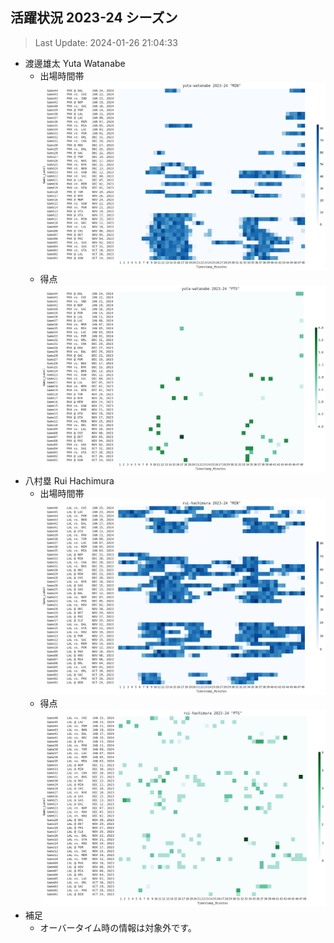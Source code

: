 ## 活躍状況 2023-24 シーズン
> Last Update: 2024-01-26 21:04:33

- 渡邊雄太 Yuta Watanabe
  - 出場時間帯
  ![image.png](images/yuta-watanabe_2023-24_MIN.png)
  - 得点
  ![image.png](images/yuta-watanabe_2023-24_PTS.png)
- 八村塁 Rui Hachimura
  - 出場時間帯
  ![image.png](images/rui-hachimura_2023-24_MIN.png)
  - 得点
  ![image.png](images/rui-hachimura_2023-24_PTS.png)
- 補足
  - オーバータイム時の情報は対象外です。